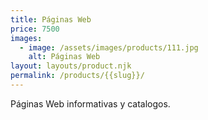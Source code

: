 ```yaml
---
title: Páginas Web
price: 7500
images:
  - image: /assets/images/products/111.jpg
    alt: Páginas Web
layout: layouts/product.njk
permalink: /products/{{slug}}/
---
```


Páginas Web informativas y catalogos.
